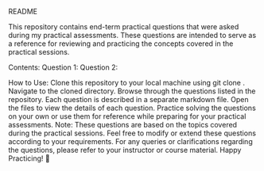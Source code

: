 
README

This repository contains end-term practical questions that were asked during my practical assessments. These questions are intended to serve as a reference for reviewing and practicing the concepts covered in the practical sessions.

Contents:
Question 1:
Question 2: 


How to Use:
Clone this repository to your local machine using git clone <repository-url>.
Navigate to the cloned directory.
Browse through the questions listed in the repository.
Each question is described in a separate markdown file. Open the files to view the details of each question.
Practice solving the questions on your own or use them for reference while preparing for your practical assessments.
Note:
These questions are based on the topics covered during the practical sessions.
Feel free to modify or extend these questions according to your requirements.
For any queries or clarifications regarding the questions, please refer to your instructor or course material.
Happy Practicing! 🚀
